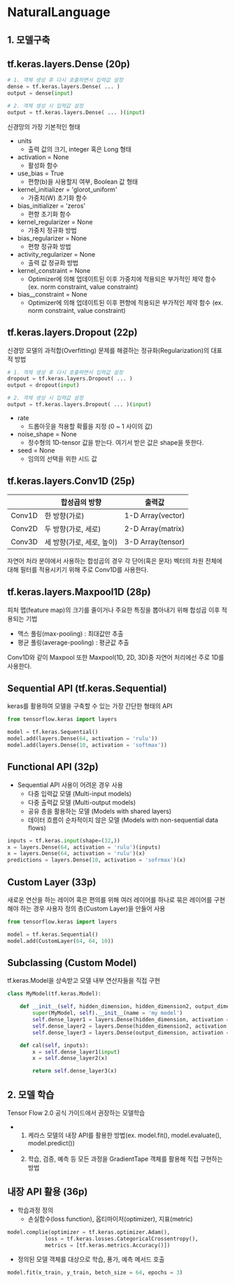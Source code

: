 # NaturalLanguage

## 1. 모델구축

## tf.keras.layers.Dense (20p)
```python
# 1. 객체 생성 후 다시 호출하면서 입력값 설정
dense = tf.keras.layers.Dense( ... )
output = dense(input)

# 2. 객체 생성 시 입력값 설정
output = tf.keras.layers.Dense( ... )(input)
```

신경망의 가장 기본적인 형태
- units
    - 출력 값의 크기, integer 혹은 Long 형태
- activation = None
    - 활성화 함수
- use_bias = True
    - 편향(b)을 사용할지 여부, Boolean 값 형태
- kernel_initializer = 'glorot_uniform'
    - 가중치(W) 초기화 함수
- bias_initializer = 'zeros'
    - 편향 초기화 함수
- kernel_regularizer = None
    - 가중치 정규화 방법
- bias_regularizer = None
    - 편향 정규화 방법
- activity_regularizer = None
    - 출력 값 정규화 방법
- kernel_constraint = None
    - Optimizer에 의해 업데이트된 이후 가중치에 적용되은 부가적인 제약 함수 (ex. norm constraint, value constraint)
- bias__constraint = None
    - Optimizer에 의해 업데이트된 이후 편향에 적용되은 부가적인 제약 함수 (ex. norm constraint, value constraint)


## tf.keras.layers.Dropout (22p)
신경망 모델의 과적합(Overfitting) 문제를 해결하는 정규화(Regularization)의 대표적 방법
```python
# 1. 객체 생성 후 다시 호출하면서 입력값 설정
dropout = tf.keras.layers.Dropout( ... )
output = dropout(input)

# 2. 객체 생성 시 입력값 설정
output = tf.keras.layers.Dropout( ... )(input)
```
- rate
    - 드롭아웃을 적용할 확률을 지정 (0 ~ 1 사이의 값)
- noise_shape = None
    - 정수형의 1D-tensor 값을 받는다. 여기서 받은 값은 shape을 뜻한다.
- seed = None
    - 임의의 선택을 위한 시드 값

## tf.keras.layers.Conv1D (25p)
| |합성곱의 방향|출력값|
|------|---|---|
|Conv1D|한 방향(가로)|1-D Array(vector)|
|Conv2D|두 방향(가로, 세로)|2-D Array(matrix)|
|Conv3D|세 방향(가로, 세로, 높이)|3-D Array(tensor)|

자연어 처라 분야에서 사용하는 합성곱의 경우 각 단어(혹은 문자) 벡터의 차원 전체에 대해 필터를 적용시키기 위해 주로 Conv1D를 사용한다.

## tf.keras.layers.Maxpool1D (28p)
피처 맵(feature map)의 크기를 줄이거나 주요한 특징을 뽑아내기 위해 합성곱 이후 적용되는 기법

- 맥스 풀링(max-pooling) : 최대값만 추출
- 평균 풀링(average-pooling) : 평균값 추출

Conv1D와 같이 Maxpool 또한 Maxpool(1D, 2D, 3D)중 자연어 처리에선 주로 1D를 사용한다.

## Sequential API (tf.keras.Sequential)
keras를 활용하여 모델을 구축할 수 있는 가장 간단한 형태의 API
```python
from tensorflow.keras import layers

model = tf.keras.Sequential()
model.add(layers.Dense(64, activation = 'rulu'))
model.add(layers.Dense(10, activation = 'softmax'))
```

## Functional API (32p)
- Sequential API 사용이 어려운 경우 사용
    - 다중 입력값 모델 (Multi-input models)
    - 다중 출력값 모델 (Multi-output models)
    - 공유 층을 활용하는 모델 (Models with shared layers)
    - 데이터 흐름이 순차적이지 않은 모델 (Models with non-sequential data flows)

```python
inputs = tf.keras.input(shape=(32,))
x = layers.Dense(64, activation = 'rulu')(inputs)
x = layers.Dense(64, activation = 'rulu')(x)
predictions = layers.Dense(10, activation = 'sofrmax')(x)
```

## Custom Layer (33p)
새로운 연산을 하는 레이어 혹은 편의를 위해 여러 레이어를 하나로 묶은 레이어를 구현해야 하는 경우 사용자 정의 층(Custom Layer)을 만들어 사용
```python
from tensorflow.keras import layers

model = tf.keras.Sequential()
model.add(CustomLayer(64, 64, 10))
```

## Subclassing (Custom Model)
tf.keras.Model을 상속받고 모델 내부 연산자들을 직접 구현
```python
class MyModel(tf.keras.Model):

    def __init__(self, hidden_dimension, hidden_dimension2, output_dimension):
        super(MyModel, self).__init__(name = 'my model')
        self.dense_layer1 = layers.Dense(hidden_dimension, activation = 'relu')
        self.dense_layer2 = layers.Dense(hidden_dimension2, activation = 'relu')
        self.dense_layer3 = layers.Dense(output_dimension, activation = 'softmax')

    def cal(self, inputs):
        x = self.dense_layer1(input)
        x = self.dense_layer2(x)

        return self.dense_layer3(x)
```

## 2. 모델 학습
Tensor Flow 2.0 공식 가이드에서 권장하는 모델학습

- 1. 케라스 모델의 내장 API를 활용한 방법(ex. model.fit(), model.evaluate(), model.predict())
- 2. 학습, 검증, 예측 등 모든 과정을 GradientTape 객체를 활용해 직접 구현하는 방법

## 내장 API 활용 (36p)
- 학습과정 정의
    - 손실함수(loss function), 옵티마이저(optimizer), 지표(metric)
```python
model.complie(optimizer = tf.keras.optimizer.Adam(),
            loss = tf.keras.losses.CategoricalCrossentropy(),
            metrics = [tf.keras.metrics.Accuracy()])
```
- 정의된 모델 객체를 대상으로 학습, 푱가, 예측 메서드 호출
```python
model.fit(x_train, y_train, betch_size = 64, epochs = 3)
```
